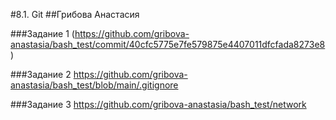 #8.1. Git
##Грибова Анастасия

###Задание 1
(https://github.com/gribova-anastasia/bash_test/commit/40cfc5775e7fe579875e4407011dfcfada8273e8)

###Задание 2
https://github.com/gribova-anastasia/bash_test/blob/main/.gitignore

###Задание 3
https://github.com/gribova-anastasia/bash_test/network
